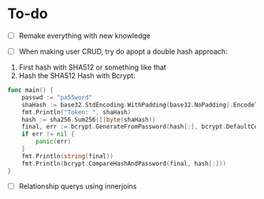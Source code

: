 # To-do

- [ ] Remake everything with new knowledge

- [ ] When making user CRUD, try do apopt a double hash approach:
1. First hash with SHA512 or something like that
2. Hash the SHA512 Hash with Bcrypt:
``` go
func main() {
	passwd := "pa55word"
	shaHash := base32.StdEncoding.WithPadding(base32.NoPadding).EncodeToString([]byte(passwd))
	fmt.Println("Token: ", shaHash)
	hash := sha256.Sum256([]byte(shaHash))
	final, err := bcrypt.GenerateFromPassword(hash[:], bcrypt.DefaultCost)
	if err != nil {
		panic(err)
	}
	fmt.Println(string(final))
	fmt.Println(bcrypt.CompareHashAndPassword(final, hash[:]))
}
```

- [ ] Relationship querys using innerjoins
